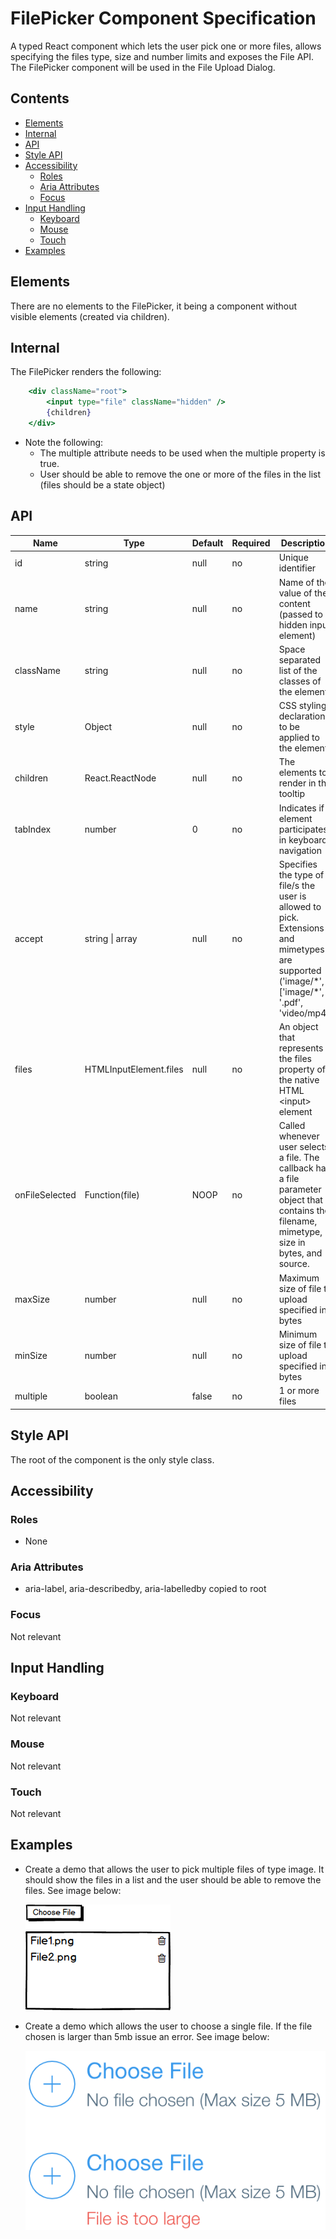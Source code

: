 # FilePicker Component Specification

A typed React component which lets the user pick one or more files, allows specifying the files type, size and number limits and exposes the File API. The FilePicker component will be used in the File Upload Dialog.

## Contents

* [Elements](#elements)
* [Internal](#internal)
* [API](#spi)
* [Style API](#style-api)
* [Accessibility](#accessibility)
  * [Roles](#roles)
  * [Aria Attributes](*aria-attibutes)
  * [Focus](#focus)
* [Input Handling](#input-handling)
  * [Keyboard](#keyboard)
  * [Mouse](#mouse)
  * [Touch](#touch)
* [Examples](#examples)

## Elements

There are no elements to the FilePicker, it being a component without visible elements (created via children).

## Internal

The FilePicker renders the following:
```jsx
    <div className="root">
        <input type="file" className="hidden" />
        {children}
    </div>
```

* Note the following:
  * The multiple attribute needs to be used when the multiple property is true.
  * User should be able to remove the one or more of the files in the list (files should be a state object)

## API

| Name | Type | Default | Required | Description |
| -- | -- | -- | -- | -- |
| id | string | null | no | Unique identifier |
| name | string | null | no | Name of the value of the content (passed to hidden input element) |
| className | string | null | no | Space separated list of the classes of the element |
| style | Object | null | no | CSS styling declarations to be applied to the element |
| children | React.ReactNode | null | no | The elements to render in the tooltip |
| tabIndex | number | 0 | no | Indicates if element participates in keyboard navigation |
| accept | string \| array | null | no | Specifies the type of file/s the user is allowed to pick. Extensions and mimetypes are supported ('image/*', ['image/\*', '.pdf', 'video/mp4') |
| files | HTMLInputElement.files | null | no | An object that represents the files property of the native HTML \<input> element |
| onFileSelected | Function(file) | NOOP | no | Called whenever user selects a file. The callback has a file parameter object that contains the filename, mimetype, size in bytes, and source. |
| maxSize | number | null | no | Maximum size of file to upload specified in bytes |
| minSize | number | null | no | Minimum size of file to upload specified in bytes |
| multiple | boolean | false | no | 1 or more files |


## Style API

The root of the component is the only style class.

## Accessibility

### Roles

* None

### Aria Attributes

* aria-label, aria-describedby, aria-labelledby copied to root

### Focus

Not relevant

## Input Handling

### Keyboard

Not relevant

### Mouse

Not relevant

### Touch

Not relevant

## Examples

* Create a demo that allows the user to pick multiple files of type image. It should show the files in a list and the user should be able to remove the files. See image below:

    ![Image of filepicker demo](./assets/demofilepicker.png)

* Create a demo which allows the user to choose a single file. If the file chosen is larger than 5mb issue an error. See image below:

    ![Image of filepicker demo 2](./assets/2nddemo.png)
